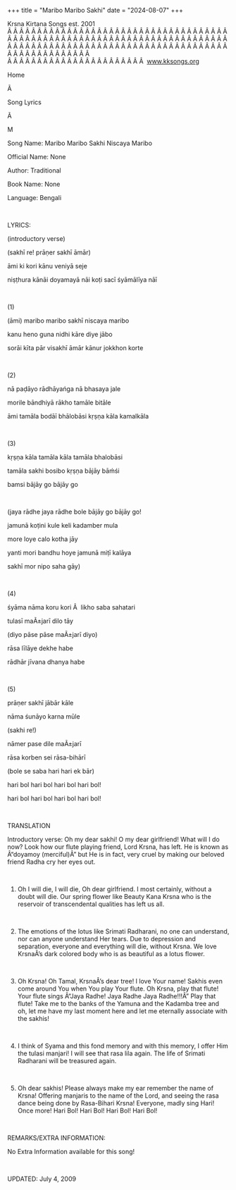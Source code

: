 +++ 
title = "Maribo Maribo Sakhi"
date = "2024-08-07"
+++

Krsna Kirtana Songs est. 2001
Â Â Â Â Â Â Â Â Â Â Â Â Â Â Â Â Â Â Â Â Â Â Â Â Â Â Â Â Â Â Â Â Â Â Â Â Â Â Â Â Â Â Â Â Â Â Â Â Â Â Â Â Â Â Â Â Â Â Â Â Â Â Â Â Â Â Â Â Â Â Â Â Â Â Â Â Â Â Â Â Â Â Â Â Â Â Â Â Â Â Â Â Â Â Â Â Â Â Â Â Â Â Â Â Â Â Â Â Â Â Â Â Â Â Â Â Â Â Â Â Â Â Â Â Â  
Â Â Â Â Â Â Â Â Â Â Â Â Â Â Â Â Â Â Â Â Â Â Â  
www.kksongs.org








Home


Ã 
 
Song Lyrics
 
Ã 
 
M


Song Name: Maribo Maribo Sakhi Niscaya Maribo


Official Name: None


Author: Traditional


Book Name: None


Language: 
Bengali




 


LYRICS:


(introductory verse)


(sakhī re!
prāṇer sakhī āmār)


āmi ki kori kānu
veniyā seje 


niṣṭhura
kānāi doyamayā nāi koṭi sacī
śyāmālīya nāī


 


(1)


(āmi) maribo maribo
sakhī niscaya maribo


kanu heno guna nidhi
kāre diye jābo


sorāi kīta
pār visakhī āmār kānur jokkhon korte


 


(2)


nā paḍāyo
rādhāyańga nā bhasaya jale


morile bāndhiyā
rākho tamāle bitāle


āmi tamāla
bodāī bhālobāsi kṛṣṇa kāla
kamalkāla


 


(3)


kṛṣṇa
kāla tamāla kāla tamāla bhalobāsi 


tamāla sakhi bosibo
kṛṣṇa bājāy bāḿśi 


bamsi bājāy go
bājāy go


 


(jaya rādhe jaya
rādhe bole bājāy go bājāy go!


jamunā koṭini
kule keli kadamber mula


more loye calo kotha
jāy


yanti mori bandhu hoye
jamunā miṭī kalāya


sakhī mor nipo saha
gāy)


 


(4)


śyāma nāma
koru kori
Â  
likho saba sahatari


tulasī maÃ±jarī
dilo tāy


(diyo pāse pāse
maÃ±jarī diyo)


rāsa līlāye
dekhe habe


rādhār
jīvana dhanya habe


 


(5)


prāṇer
sakhī jābār kāle


nāma śunāyo
karna mūle


(sakhi re!)


nāmer pase dile
maÃ±jarī


rāsa korben sei
rāsa-bihārī


(bole se saba hari hari ek
bār)


hari bol hari bol hari bol hari
bol!


hari bol hari bol hari bol
hari bol!


 


TRANSLATION


Introductory verse: Oh my
dear sakhi! O my dear girlfriend! What will I do now? Look how our flute
playing friend, Lord Krsna, has left. He is known as Â“doyamoy (merciful)Â” but
He is in fact, very cruel by making our beloved friend Radha cry her eyes out.


 


1) Oh I will die, I will
die, Oh dear girlfriend. I most certainly, without a doubt will die. Our spring
flower like Beauty Kana Krsna who is the reservoir of transcendental qualities
has left us all. 


 


2) The emotions of the
lotus like Srimati Radharani, no one can understand, nor can anyone understand
Her tears. Due to depression and separation, everyone and everything will die,
without Krsna. We love KrsnaÂ’s dark colored body who is as beautiful as a lotus
flower.


 


3) Oh Krsna! Oh Tamal,
KrsnaÂ’s dear tree! I love Your name! Sakhis even come around You when You play
Your flute. Oh Krsna, play that flute! Your flute sings Â“Jaya Radhe! Jaya Radhe
Jaya Radhe!!!Â” Play that flute! Take me to the banks of the Yamuna and the
Kadamba tree and oh, let me have my last moment here and let me eternally
associate with the sakhis!


 


4) I think of Syama and
this fond memory and with this memory, I offer Him the tulasi manjari! I will
see that rasa lila again. The life of Srimati Radharani will be treasured
again.


 


5) Oh dear sakhis! Please
always make my ear remember the name of Krsna! Offering manjaris to the name of
the Lord, and seeing the rasa dance being done by Rasa-Bihari Krsna! Everyone,
madly sing Hari! Once more! Hari Bol! Hari Bol! Hari Bol! Hari Bol!


 


REMARKS/EXTRA INFORMATION:


No
Extra Information available for this song!


 


UPDATED:
 July 4, 2009